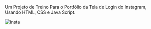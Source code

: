 Um Projeto de Treino Para o Portfólio da Tela de Login do Instagram, Usando HTML, CSS e Java Script.

![insta](https://github.com/user-attachments/assets/0ece4ebe-8cd8-40c2-88c4-b64fb9b48f6f)
